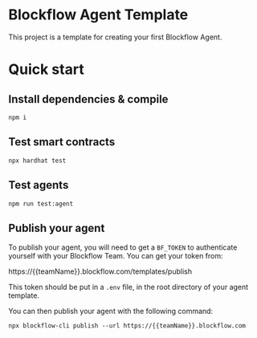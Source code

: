 # Blockflow Agent Template

This project is a template for creating your first Blockflow Agent.

# Quick start

## Install dependencies & compile

```
npm i
```

## Test smart contracts

```
npx hardhat test
```

## Test agents

```
npm run test:agent

```

## Publish your agent

To publish your agent, you will need to get a `BF_TOKEN` to authenticate yourself with your Blockflow Team. You can get your token from:

https://{{teamName}}.blockflow.com/templates/publish

This token should be put in a `.env` file, in the root directory of your agent template.

You can then publish your agent with the following command:

```
npx blockflow-cli publish --url https://{{teamName}}.blockflow.com
```
